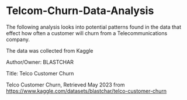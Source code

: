 # Telcom-Churn-Data-Analysis

The following analysis looks into potential patterns found in the data that effect how often a customer will churn from a Telecommunications company.

The data was collected from Kaggle

Author/Owner: BLASTCHAR

Title: Telco Customer Churn

Telco Customer Churn, Retrieved May 2023 from https://www.kaggle.com/datasets/blastchar/telco-customer-churn

